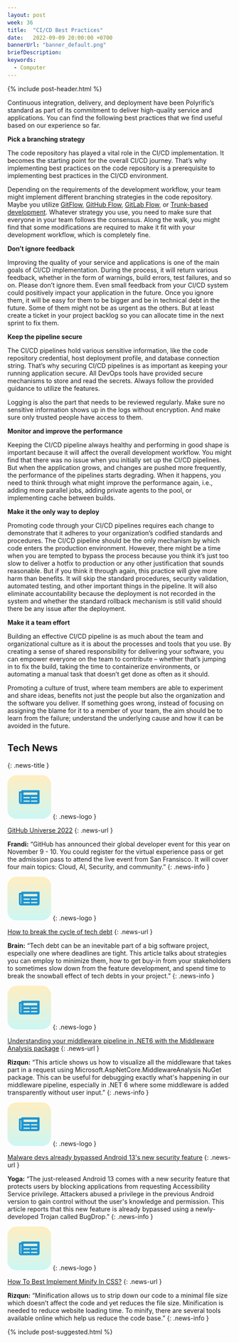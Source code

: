 ```yaml
---
layout: post
week: 36
title:  "CI/CD Best Practices"
date:   2022-09-09 20:00:00 +0700
bannerUrl: "banner_default.png"
briefDescription: 
keywords:
  - Computer
---
```


{% include post-header.html %}

Continuous integration, delivery, and deployment have been Polyrific’s standard as part of its commitment to deliver high-quality service and applications. You can find the following best practices that we find useful based on our experience so far.

__Pick a branching strategy__

The code repository has played a vital role in the CI/CD implementation. It becomes the starting point for the overall CI/CD journey. That’s why implementing best practices on the code repository is a prerequisite to implementing best practices in the CI/CD environment.

Depending on the requirements of the development workflow, your team might implement different branching strategies in the code repository. Maybe you utilize [GitFlow](https://www.atlassian.com/git/tutorials/comparing-workflows/gitflow-workflow), [GitHub Flow](https://docs.github.com/en/get-started/quickstart/github-flow), [GitLab Flow](https://about.gitlab.com/topics/version-control/what-is-gitlab-flow/), or [Trunk-based development](https://trunkbaseddevelopment.com/). Whatever strategy you use, you need to make sure that everyone in your team follows the consensus. Along the walk, you might find that some modifications are required to make it fit with your development workflow, which is completely fine.

__Don’t ignore feedback__

Improving the quality of your service and applications is one of the main goals of CI/CD implementation. During the process, it will return various feedback, whether in the form of warnings, build errors, test failures, and so on. Please don’t ignore them. Even small feedback from your CI/CD system could positively impact your application in the future. Once you ignore them, it will be easy for them to be bigger and be in technical debt in the future. Some of them might not be as urgent as the others. But at least create a ticket in your project backlog so you can allocate time in the next sprint to fix them.

__Keep the pipeline secure__

The CI/CD pipelines hold various sensitive information, like the code repository credential, host deployment profile, and database connection string. That’s why securing CI/CD pipelines is as important as keeping your running application secure. All DevOps tools have provided secure mechanisms to store and read the secrets. Always follow the provided guidance to utilize the features.

Logging is also the part that needs to be reviewed regularly. Make sure no sensitive information shows up in the logs without encryption. And make sure only trusted people have access to them.

__Monitor and improve the performance__

Keeping the CI/CD pipeline always healthy and performing in good shape is important because it will affect the overall development workflow. You might find that there was no issue when you initially set up the CI/CD pipelines. But when the application grows, and changes are pushed more frequently, the performance of the pipelines starts degrading. When it happens, you need to think through what might improve the performance again, i.e., adding more parallel jobs, adding private agents to the pool, or implementing cache between builds.

__Make it the only way to deploy__

Promoting code through your CI/CD pipelines requires each change to demonstrate that it adheres to your organization’s codified standards and procedures. The CI/CD pipeline should be the only mechanism by which code enters the production environment. However, there might be a time when you are tempted to bypass the process because you think it’s just too slow to deliver a hotfix to production or any other justification that sounds reasonable. But if you think it through again, this practice will give more harm than benefits. It will skip the standard procedures, security validation, automated testing, and other important things in the pipeline. It will also eliminate accountability because the deployment is not recorded in the system and whether the standard rollback mechanism is still valid should there be any issue after the deployment.

__Make it a team effort__

Building an effective CI/CD pipeline is as much about the team and organizational culture as it is about the processes and tools that you use. By creating a sense of shared responsibility for delivering your software, you can empower everyone on the team to contribute – whether that’s jumping in to fix the build, taking the time to containerize environments, or automating a manual task that doesn’t get done as often as it should.

Promoting a culture of trust, where team members are able to experiment and share ideas, benefits not just the people but also the organization and the software you deliver. If something goes wrong, instead of focusing on assigning the blame for it to a member of your team, the aim should be to learn from the failure; understand the underlying cause and how it can be avoided in the future.

## Tech News
{: .news-title }

![memo](/assets/images/tech-news.svg)
{: .news-logo }

[GitHub Universe 2022](https://githubuniverse.com/)
{: .news-url }

__Frandi:__ “GitHub has announced their global developer event for this year on November 9 - 10. You could register for the virtual experience pass or get the admission pass to attend the live event from San Fransisco. It will cover four main topics: Cloud, AI, Security, and community.”
{: .news-info }

![memo](/assets/images/tech-news.svg)
{: .news-logo }

[How to break the cycle of tech debt](https://leaddev.com/legacy-technical-debt-migrations/how-break-cycle-tech-debt)
{: .news-url }

__Brain:__ “Tech debt can be an inevitable part of a big software project, especially one where deadlines are tight. This article talks about strategies you can employ to minimize them, how to get buy-in from your stakeholders to sometimes slow down from the feature development, and spend time to break the snowball effect of tech debts in your project.”
{: .news-info }

![memo](/assets/images/tech-news.svg)
{: .news-logo }

[Understanding your middleware pipeline in .NET6 with the Middleware Analysis package](https://andrewlock.net/understanding-your-middleware-pipeline-in-dotnet-6-with-the-middleware-analysis-package/)
{: .news-url }

__Rizqun:__ “This article shows us how to visualize all the middleware that takes part in a request using Microsoft.AspNetCore.MiddlewareAnalysis NuGet package. This can be useful for debugging exactly what's happening in our middleware pipeline, especially in .NET 6 where some middleware is added transparently without user input.”
{: .news-info }

![memo](/assets/images/tech-news.svg)
{: .news-logo }

[Malware devs already bypassed Android 13's new security feature](https://www.bleepingcomputer.com/news/security/malware-devs-already-bypassed-android-13s-new-security-feature/)
{: .news-url }

__Yoga:__ “The just-released Android 13 comes with a new security feature that protects users by blocking applications from requesting Accessibility Service privilege. Attackers abused a privilege in the previous Android version to gain control without the user's knowledge and permission. This article reports that this new feature is already bypassed using a newly-developed Trojan called BugDrop.”
{: .news-info }

![memo](/assets/images/tech-news.svg)
{: .news-logo }

[How To Best Implement Minify In CSS?](https://www.edureka.co/blog/minify-in-css/)
{: .news-url }

__Rizqun:__ “Minification allows us to strip down our code to a minimal file size which doesn’t affect the code and yet reduces the file size. Minification is needed to reduce website loading time. To minify, there are several tools available online which help us reduce the code base.”
{: .news-info }

{% include post-suggested.html %}
